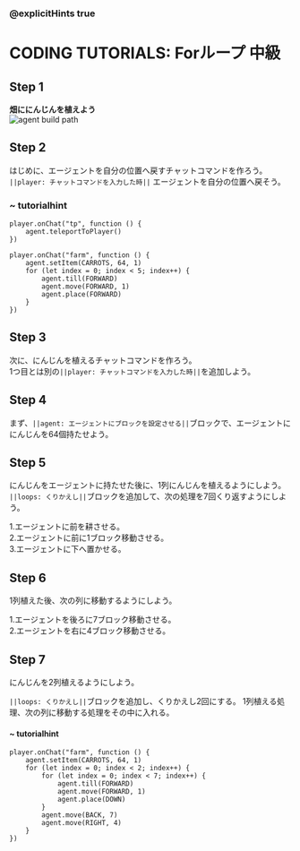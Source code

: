 ### @explicitHints true

# CODING TUTORIALS: Forループ 中級

## Step 1
**畑ににんじんを植えよう**  
![agent build path](https://teck89.xsrv.jp/tech89/course/minecraft_EE/img/forloops_intermediate.png)


## Step 2
はじめに、エージェントを自分の位置へ戻すチャットコマンドを作ろう。  
``||player: チャットコマンドを入力した時||`` エージェントを自分の位置へ戻そう。  

### ~ tutorialhint

```block
player.onChat("tp", function () {
    agent.teleportToPlayer()
})

``` 

```ghost
player.onChat("farm", function () {
    agent.setItem(CARROTS, 64, 1)
    for (let index = 0; index < 5; index++) {
        agent.till(FORWARD)
        agent.move(FORWARD, 1)
        agent.place(FORWARD)
    }
})

``` 

## Step 3
次に、にんじんを植えるチャットコマンドを作ろう。  
1つ目とは別の``||player: チャットコマンドを入力した時||``を追加しよう。 


## Step 4

まず、``||agent: エージェントにブロックを設定させる||``ブロックで、エージェントににんじんを64個持たせよう。

## Step 5

にんじんをエージェントに持たせた後に、1列にんじんを植えるようにしよう。
``||loops: くりかえし||``ブロックを追加して、次の処理を7回くり返すようにしよう。

1.エージェントに前を耕させる。  
2.エージェントに前に1ブロック移動させる。  
3.エージェントに下へ置かせる。


## Step 6

1列植えた後、次の列に移動するようにしよう。

1.エージェントを後ろに7ブロック移動させる。  
2.エージェントを右に4ブロック移動させる。

## Step 7

にんじんを2列植えるようにしよう。

``||loops: くりかえし||``ブロックを追加し、くりかえし2回にする。
1列植える処理、次の列に移動する処理をその中に入れる。


#### ~ tutorialhint
```blocks
player.onChat("farm", function () {
    agent.setItem(CARROTS, 64, 1)
    for (let index = 0; index < 2; index++) {
        for (let index = 0; index < 7; index++) {
            agent.till(FORWARD)
            agent.move(FORWARD, 1)
            agent.place(DOWN)
        }
        agent.move(BACK, 7)
        agent.move(RIGHT, 4)
    }
})
```